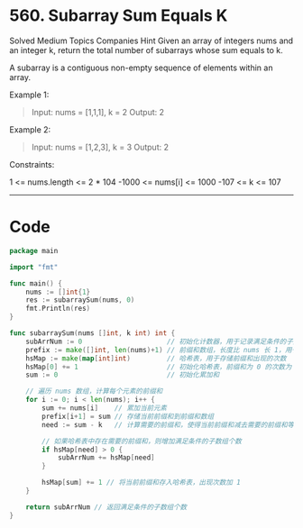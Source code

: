 # 560. Subarray Sum Equals K
Solved
Medium
Topics
Companies
Hint
Given an array of integers nums and an integer k, return the total number of subarrays whose sum equals to k.

A subarray is a contiguous non-empty sequence of elements within an array.


Example 1:
> Input: nums = [1,1,1], k = 2
Output: 2

Example 2:
> Input: nums = [1,2,3], k = 3
Output: 2

Constraints:

1 <= nums.length <= 2 * 104
-1000 <= nums[i] <= 1000
-107 <= k <= 107

---

# Code
```go
package main

import "fmt"

func main() {
	nums := []int{1}
	res := subarraySum(nums, 0)
	fmt.Println(res)
}

func subarraySum(nums []int, k int) int {
	subArrNum := 0                     // 初始化计数器，用于记录满足条件的子数组个数
	prefix := make([]int, len(nums)+1) // 前缀和数组，长度比 nums 长 1，用于存储前缀和
	hsMap := make(map[int]int)         // 哈希表，用于存储前缀和出现的次数
	hsMap[0] += 1                      // 初始化哈希表，前缀和为 0 的次数为 1
	sum := 0                           // 初始化累加和

	// 遍历 nums 数组，计算每个元素的前缀和
	for i := 0; i < len(nums); i++ {
		sum += nums[i]    // 累加当前元素
		prefix[i+1] = sum // 存储当前前缀和到前缀和数组
		need := sum - k   // 计算需要的前缀和，使得当前前缀和减去需要的前缀和等于 k

		// 如果哈希表中存在需要的前缀和，则增加满足条件的子数组个数
		if hsMap[need] > 0 {
			subArrNum += hsMap[need]
		}

		hsMap[sum] += 1 // 将当前前缀和存入哈希表，出现次数加 1
	}

	return subArrNum // 返回满足条件的子数组个数
}
```